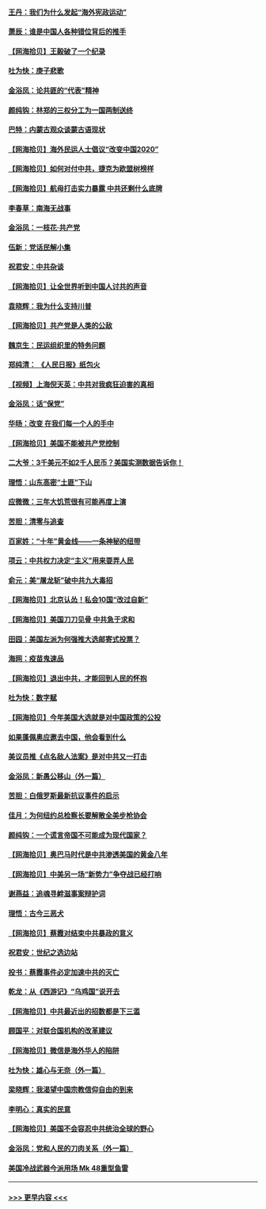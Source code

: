 #### [王丹：我们为什么发起“海外宪政运动”](../pages/nsc993/n12380286.md?t=09051051) 
#### [萧辰：谁是中国人各种错位背后的推手](../pages/nsc993/n12379800.md?t=09051051) 
#### [【网海拾贝】王毅破了一个纪录](../pages/nsc993/n12379251.md?t=09051051) 
#### [吐为快：庚子悲歌](../pages/nsc993/n12378821.md?t=09051051) 
#### [金浴凤：论共匪的“代表”精神](../pages/nsc993/n12377546.md?t=09051051) 
#### [颜纯钩：林郑的三权分工为一国两制送终](../pages/nsc993/n12377306.md?t=09051051) 
#### [巴特：内蒙古观众谈蒙古语现状](../pages/nsc993/n12376923.md?t=09051051) 
#### [【网海拾贝】海外民运人士倡议“改变中国2020”](../pages/nsc993/n12376682.md?t=09051051) 
#### [【网海拾贝】如何对付中共，捷克为欧盟树榜样](../pages/nsc993/n12374209.md?t=09051051) 
#### [【网海拾贝】航母打击实力暴露 中共还剩什么底牌](../pages/nsc993/n12371825.md?t=09051051) 
#### [李春草：南海无战事](../pages/nsc993/n12371159.md?t=09051051) 
#### [金浴凤：一枝花·共产党](../pages/nsc993/n12368757.md?t=09051051) 
#### [伍新：党话民解小集](../pages/nsc993/n12366907.md?t=09051051) 
#### [祝君安：中共杂谈](../pages/nsc993/n12366076.md?t=09051051) 
#### [【网海拾贝】让全世界听到中国人讨共的声音](../pages/nsc993/n12365569.md?t=09051051) 
#### [袁晓辉：我为什么支持川普](../pages/nsc993/n12362670.md?t=09051051) 
#### [【网海拾贝】共产党是人类的公敌](../pages/nsc993/n12363182.md?t=09051051) 
#### [魏京生：民运组织里的特务问题](../pages/nsc993/n12363010.md?t=09051051) 
#### [郑纯清： 《人民日报》纸包火](../pages/nsc993/n12362706.md?t=09051051) 
#### [【视频】上海倪天英：中共对我疯狂迫害的真相](../pages/nsc993/n12356341.md?t=09051051) 
#### [金浴凤：话“保党”](../pages/nsc993/n12361867.md?t=09051051) 
#### [华旸：改变 在我们每一个人的手中](../pages/nsc993/n12361774.md?t=09051051) 
#### [【网海拾贝】美国不能被共产党控制](../pages/nsc993/n12360271.md?t=09051051) 
#### [二大爷：3千美元不如2千人民币？美国实测数据告诉你！](../pages/nsc993/n12358563.md?t=09051051) 
#### [理悟：山东高密“土匪”下山](../pages/nsc993/n12358535.md?t=09051051) 
#### [应微微：三年大饥荒很有可能再度上演](../pages/nsc993/n12358523.md?t=09051051) 
#### [苦胆：清零与追查](../pages/nsc993/n12358501.md?t=09051051) 
#### [百家姓：“十年”黄金线——一条神秘的纽带](../pages/nsc993/n12358319.md?t=09051051) 
#### [项云：中共权力决定“主义”用来耍弄人民](../pages/nsc993/n12358172.md?t=09051051) 
#### [俞元：美“屠龙斩”破中共九大毒招](../pages/nsc993/n12357822.md?t=09051051) 
#### [【网海拾贝】北京认怂！私会10国“改过自新”](../pages/nsc993/n12357784.md?t=09051051) 
#### [【网海拾贝】美国刀刀见骨 中共急于求和](../pages/nsc993/n12355511.md?t=09051051) 
#### [田园：美国左派为何强推大选邮寄式投票？](../pages/nsc993/n12352963.md?t=09051051) 
#### [海网：疫苗鬼速品](../pages/nsc993/n12354438.md?t=09051051) 
#### [【网海拾贝】退出中共，才能回到人民的怀抱](../pages/nsc993/n12352634.md?t=09051051) 
#### [吐为快：数字赋](../pages/nsc993/n12352317.md?t=09051051) 
#### [【网海拾贝】今年美国大选就是对中国政策的公投](../pages/nsc993/n12350973.md?t=09051051) 
#### [如果蓬佩奥应邀去中国，他会看到什么](../pages/nsc993/n12350945.md?t=09051051) 
#### [美议员推《点名敌人法案》是对中共又一打击](../pages/nsc993/n12350765.md?t=09051051) 
#### [金浴凤：新愚公移山（外一篇）](../pages/nsc993/n12350253.md?t=09051051) 
#### [苦胆：白俄罗斯最新抗议事件的启示](../pages/nsc993/n12349989.md?t=09051051) 
#### [佳月：为何纽约总检察长要解散全美步枪协会](../pages/nsc993/n12349939.md?t=09051051) 
#### [颜纯钩：一个谎言帝国不可能成为现代国家？](../pages/nsc993/n12349898.md?t=09051051) 
#### [【网海拾贝】奥巴马时代是中共渗透美国的黄金八年](../pages/nsc993/n12349284.md?t=09051051) 
#### [【网海拾贝】中美另一场“新势力”争夺战已经打响](../pages/nsc993/n12346998.md?t=09051051) 
#### [谢燕益：追魂寻衅滋事案辩护词](../pages/nsc993/n12346892.md?t=09051051) 
#### [理悟：古今三恶犬](../pages/nsc993/n12345190.md?t=09051051) 
#### [【网海拾贝】蔡霞对结束中共暴政的意义](../pages/nsc993/n12344263.md?t=09051051) 
#### [祝君安：世纪之选边站](../pages/nsc993/n12342382.md?t=09051051) 
#### [投书：蔡霞事件必定加速中共的灭亡](../pages/nsc993/n12341881.md?t=09051051) 
#### [乾龙：从《西游记》“乌鸡国”说开去](../pages/nsc993/n12341690.md?t=09051051) 
#### [【网海拾贝】中共最近出的招数都是下三滥](../pages/nsc993/n12341593.md?t=09051051) 
#### [顾国平：对联合国机构的改革建议](../pages/nsc993/n12339928.md?t=09051051) 
#### [【网海拾贝】微信是海外华人的陷阱](../pages/nsc993/n12338868.md?t=09051051) 
#### [吐为快：雄心与无奈（外一篇）](../pages/nsc993/n12338132.md?t=09051051) 
#### [梁晓辉：我渴望中国宗教信仰自由的到来](../pages/nsc993/n12336657.md?t=09051051) 
#### [李明心：真实的民意](../pages/nsc993/n12336089.md?t=09051051) 
#### [【网海拾贝】美国不会容忍中共统治全球的野心](../pages/nsc993/n12336063.md?t=09051051) 
#### [金浴凤：党和人民的刀肉关系（外一篇）](../pages/nsc993/n12335834.md?t=09051051) 
#### [美国冷战武器今派用场 Mk 48重型鱼雷](../pages/nsc993/n12335354.md?t=09051051) 

----
#### [ >>> 更早内容 <<< ](../indexes/nsc993-earlier.md)
